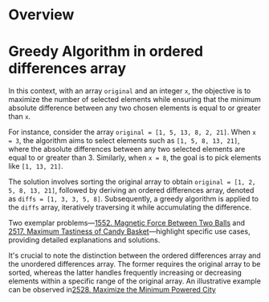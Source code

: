 # Overview


# Greedy Algorithm in ordered differences array
In this context, with an array `original` and an integer `x`, the objective is to maximize the number of selected elements while ensuring that the minimum absolute difference between any two chosen elements is equal to or greater than `x`.

For instance, consider the array `original = [1, 5, 13, 8, 2, 21]`. When `x = 3`, the algorithm aims to select elements such as `[1, 5, 8, 13, 21]`, where the absolute differences between any two selected elements are equal to or greater than 3. Similarly, when `x = 8`, the goal is to pick elements like `[1, 13, 21]`.

The solution involves sorting the original array to obtain `original = [1, 2, 5, 8, 13, 21]`, followed by deriving an ordered differences array, denoted as `diffs = [1, 3, 3, 5, 8]`. Subsequently, a greedy algorithm is applied to the `diffs` array, iteratively traversing it while accumulating the difference.

Two exemplar problems—[1552. Magnetic Force Between Two Balls](https://leetcode.com/problems/magnetic-force-between-two-balls/description/) and [2517. Maximum Tastiness of Candy Basket](https://leetcode.com/problems/maximum-tastiness-of-candy-basket/description/)—highlight specific use cases, providing detailed explanations and solutions.

It's crucial to note the distinction between the ordered differences array and the unordered differences array. The former requires the original array to be sorted, whereas the latter handles frequently increasing or decreasing elements within a specific range of the original array. An illustrative example can be observed in[2528. Maximize the Minimum Powered City](https://leetcode.com/problems/maximize-the-minimum-powered-city/description/)